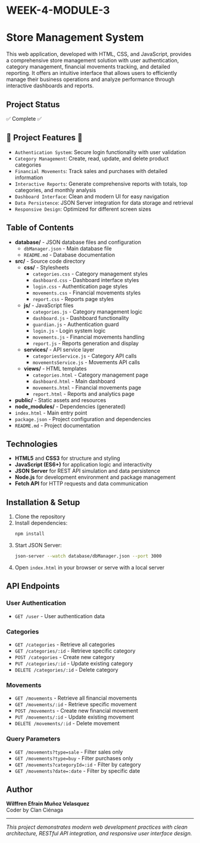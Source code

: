 # WEEK-4-MODULE-3
# **Store Management System**

This web application, developed with HTML, CSS, and JavaScript, provides a comprehensive store management solution with user authentication, category management, financial movements tracking, and detailed reporting. It offers an intuitive interface that allows users to efficiently manage their business operations and analyze performance through interactive dashboards and reports.

## **Project Status**
✅ Complete ✅

## **🔨 Project Features 🔨**

* `Authentication System`: Secure login functionality with user validation
* `Category Management`: Create, read, update, and delete product categories
* `Financial Movements`: Track sales and purchases with detailed information
* `Interactive Reports`: Generate comprehensive reports with totals, top categories, and monthly analysis
* `Dashboard Interface`: Clean and modern UI for easy navigation
* `Data Persistence`: JSON Server integration for data storage and retrieval
* `Responsive Design`: Optimized for different screen sizes

## **Table of Contents**

* **database/** - JSON database files and configuration
  * `dbManager.json` - Main database file
  * `README.md` - Database documentation
* **src/** - Source code directory
  * **css/** - Stylesheets
    * `categories.css` - Category management styles
    * `dashboard.css` - Dashboard interface styles
    * `login.css` - Authentication page styles
    * `movements.css` - Financial movements styles
    * `report.css` - Reports page styles
  * **js/** - JavaScript files
    * `categories.js` - Category management logic
    * `dashboard.js` - Dashboard functionality
    * `guardian.js` - Authentication guard
    * `login.js` - Login system logic
    * `movements.js` - Financial movements handling
    * `report.js` - Reports generation and display
  * **services/** - API service layer
    * `categoriesService.js` - Category API calls
    * `movementsService.js` - Movements API calls
  * **views/** - HTML templates
    * `categories.html` - Category management page
    * `dashboard.html` - Main dashboard
    * `movements.html` - Financial movements page
    * `report.html` - Reports and analytics page
* **public/** - Static assets and resources
* **node_modules/** - Dependencies (generated)
* `index.html` - Main entry point
* `package.json` - Project configuration and dependencies
* `README.md` - Project documentation

## **Technologies**

* **HTML5** and **CSS3** for structure and styling
* **JavaScript (ES6+)** for application logic and interactivity
* **JSON Server** for REST API simulation and data persistence
* **Node.js** for development environment and package management
* **Fetch API** for HTTP requests and data communication

## **Installation & Setup**

1. Clone the repository
2. Install dependencies:
   ```bash
   npm install
   ```
3. Start JSON Server:
   ```bash
   json-server --watch database/dbManager.json --port 3000
   ```
4. Open `index.html` in your browser or serve with a local server

## **API Endpoints**

### **User Authentication**
* `GET /user` - User authentication data

### **Categories**
* `GET /categories` - Retrieve all categories
* `GET /categories/:id` - Retrieve specific category
* `POST /categories` - Create new category
* `PUT /categories/:id` - Update existing category
* `DELETE /categories/:id` - Delete category

### **Movements**
* `GET /movements` - Retrieve all financial movements
* `GET /movements/:id` - Retrieve specific movement
* `POST /movements` - Create new financial movement
* `PUT /movements/:id` - Update existing movement
* `DELETE /movements/:id` - Delete movement

### **Query Parameters**
* `GET /movements?type=sale` - Filter sales only
* `GET /movements?type=buy` - Filter purchases only
* `GET /movements?categoryId=:id` - Filter by category
* `GET /movements?date=:date` - Filter by specific date

## **Author**

**Wilffren Efrain Muñoz Velasquez**  
Coder by Clan Ciénaga

---

*This project demonstrates modern web development practices with clean architecture, RESTful API integration, and responsive user interface design.*
